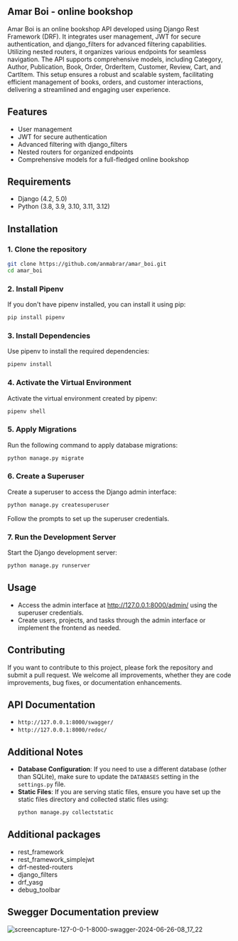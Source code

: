 ## Amar Boi - online bookshop
Amar Boi is an online bookshop API developed using Django Rest Framework (DRF). It integrates user management, JWT for secure authentication, and django_filters for advanced filtering capabilities. Utilizing nested routers, it organizes various endpoints for seamless navigation. The API supports comprehensive models, including Category, Author, Publication, Book, Order, OrderItem, Customer, Review, Cart, and CartItem. This setup ensures a robust and scalable system, facilitating efficient management of books, orders, and customer interactions, delivering a streamlined and engaging user experience.

## Features
- User management
- JWT for secure authentication
- Advanced filtering with django_filters
- Nested routers for organized endpoints
- Comprehensive models for a full-fledged online bookshop
## Requirements
- Django (4.2, 5.0)
- Python (3.8, 3.9, 3.10, 3.11, 3.12)
## Installation
### 1. Clone the repository
```sh
git clone https://github.com/anmabrar/amar_boi.git
cd amar_boi
```
### 2. Install Pipenv
If you don't have pipenv installed, you can install it using pip:
```sh
pip install pipenv
```
### 3. Install Dependencies
Use pipenv to install the required dependencies:
```sh
pipenv install
```
### 4. Activate the Virtual Environment
Activate the virtual environment created by pipenv:
```sh
pipenv shell
```
### 5. Apply Migrations
Run the following command to apply database migrations:
```sh
python manage.py migrate
```
### 6. Create a Superuser
Create a superuser to access the Django admin interface:
```sh
python manage.py createsuperuser
```
Follow the prompts to set up the superuser credentials.
### 7. Run the Development Server 
Start the Django development server:
```sh
python manage.py runserver
```
## Usage
- Access the admin interface at http://127.0.0.1:8000/admin/ using the superuser credentials.
- Create users, projects, and tasks through the admin interface or implement the frontend as needed.
## Contributing
If you want to contribute to this project, please fork the repository and submit a pull request. We welcome all improvements, whether they are code improvements, bug fixes, or documentation enhancements.
## API Documentation
- `http://127.0.0.1:8000/swagger/` 
- `http://127.0.0.1:8000/redoc/` 

## Additional Notes

-  **Database Configuration**: If you need to use a different database (other than SQLite), make sure to update the `DATABASES` setting in the `settings.py` file.
-  **Static Files**: If you are serving static files, ensure you have set up the static files directory and collected static files using:
   ```bash
   python manage.py collectstatic
    ```
## Additional packages
  - rest_framework
  - rest_framework_simplejwt
  - drf-nested-routers
  - django_filters
  - drf_yasg
  - debug_toolbar

## Swegger Documentation preview
![screencapture-127-0-0-1-8000-swagger-2024-06-26-08_17_22](https://github.com/anmabrar/amar_boi/assets/86479721/1dfcb098-28ca-4bf8-baee-5135742d7e2f)
